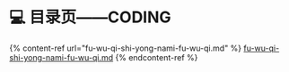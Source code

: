# 💻 目录页——CODING

{% content-ref url="fu-wu-qi-shi-yong-nami-fu-wu-qi.md" %}
[fu-wu-qi-shi-yong-nami-fu-wu-qi.md](fu-wu-qi-shi-yong-nami-fu-wu-qi.md)
{% endcontent-ref %}

